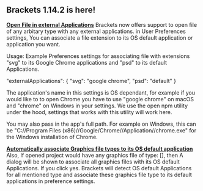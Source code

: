## Brackets 1.14.2 is here!
[**Open File in external Applications**](https://github.com/adobe/brackets/pull/15088) 
Brackets now offers support to open file of any arbitary type with any external applications. in User Preferences settings, You can associate a file extension to its OS default application or application you want.

Usage:
Example Preferences settings for associating file with extensions "svg" to its Google Chrome applications and "psd" to its default Applications.

  "externalApplications": {
    "svg": "google chrome",
    "psd": "default"
  }


 The application's name in this settings is OS dependant, for example if you would like to to open Chrome you have to use "google chrome" on macOS and "chrome" on Windows in your settings. We use the open npm utility under the hood, settings that works with this utility will work here.

 You may also pass in the app's full path. For example on Windows, this can be "C://Program Files (x86)//Google/Chrome//Application//chrome.exe" for the Windows installation of Chrome.


[**Automatically associate Graphics file types to its OS default application**](https://github.com/adobe/brackets/pull/15092) Also, If opened project would have any graphics file of type: [], then A dialog will be shown to associate all graphics files with its OS default Applications. If you click yes. Brackets will detect OS default Applications for all mentioned type and associate these graphics file type to its default applications in preference settings.